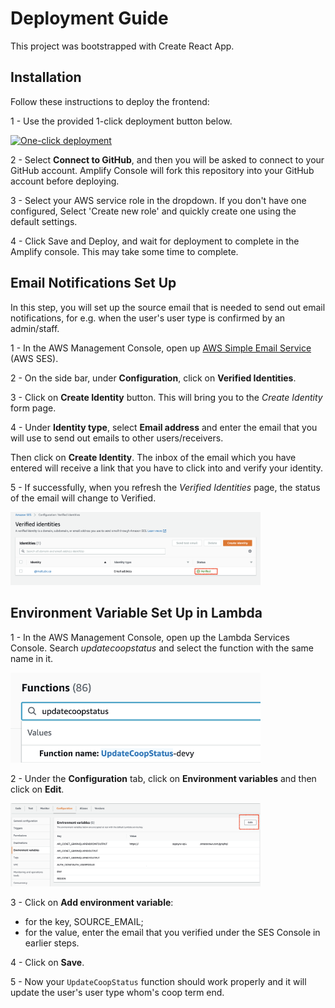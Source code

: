 # Deployment Guide

This project was bootstrapped with Create React App.

## Installation

Follow these instructions to deploy the frontend:

1 - Use the provided 1-click deployment button below.

[![One-click deployment](https://oneclick.amplifyapp.com/button.svg)](https://console.aws.amazon.com/amplify/home#/deploy?repo=https://github.com/UBC-CIC/cicnet/tree/phase2)

2 - Select **Connect to GitHub**, and then you will be asked to connect to your GitHub account. Amplify Console will fork this repository into your GitHub account before deploying.

3 - Select your AWS service role in the dropdown. If you don't have one configured, Select 'Create new role' and quickly create one using the default settings.

4 - Click Save and Deploy, and wait for deployment to complete in the Amplify console. This may take some time to complete.


## Email Notifications Set Up
In this step, you will set up the source email that is needed to send out email notifications, for e.g. when the user's user type is confirmed by an admin/staff.

1 - In the AWS Management Console, open up [AWS Simple Email Service](https://aws.amazon.com/ses/) (AWS SES). 

2 - On the side bar, under **Configuration**, click on **Verified Identities**.

3 - Click on **Create Identity** button. This will bring you to the *Create Identity* form page.

4 - Under **Identity type**, select **Email address** and enter the email that you will use to send out emails to other users/receivers. 

Then click on **Create Identity**. The inbox of the email which you have entered will receive a link that you have to click into and verify your identity. 

5 - If successfully, when you refresh the *Verified Identities* page, the status of the email will change to Verified. 

<img src="./images/create_ses.png" width="400"/>

## Environment Variable Set Up in Lambda

1 - In the AWS Management Console, open up the Lambda Services Console. Search *updatecoopstatus* and select the function with the same name in it.

<img src="./images/updatecoopstatus.png" width="400"/>

2 - Under the **Configuration** tab, click on **Environment variables** and then click on **Edit**.

<img src="./images/envVarSetUp_1.png" width="400"/>

3 - Click on **Add environment variable**:
- for the key, SOURCE_EMAIL; 
- for the value, enter the email that you verified under the SES Console in earlier steps.

4 - Click on **Save**.

5 - Now your `UpdateCoopStatus` function should work properly and it will update the user's user type whom's coop term end. 

